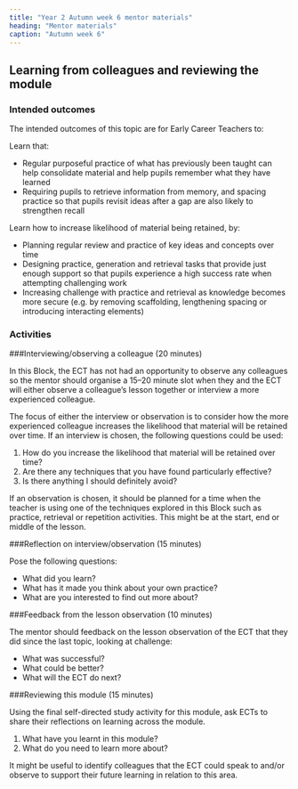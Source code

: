 ```yaml
---
title: "Year 2 Autumn week 6 mentor materials"
heading: "Mentor materials"
caption: "Autumn week 6"
---
```


## Learning from colleagues and reviewing the module

### Intended outcomes

The intended outcomes of this topic are for Early Career Teachers to:

Learn that:

- Regular purposeful practice of what has previously been taught can help consolidate material and help pupils remember what they have learned
- Requiring pupils to retrieve information from memory, and spacing practice so that pupils revisit ideas after a gap are also likely to strengthen recall

Learn how to increase likelihood of material being retained, by:

- Planning regular review and practice of key ideas and concepts over time
- Designing practice, generation and retrieval tasks that provide just enough support so that pupils experience a high success rate when attempting challenging work
- Increasing challenge with practice and retrieval as knowledge becomes more secure (e.g. by removing scaffolding, lengthening spacing or introducing interacting elements)

### Activities

###Interviewing/observing a colleague (20 minutes)

In this Block, the ECT has not had an opportunity to observe any colleagues so the mentor should organise a 15–20 minute slot when they and the ECT will either observe a colleague’s lesson together or interview a more experienced colleague.

The focus of either the interview or observation is to consider how the more experienced colleague increases the likelihood that material will be retained over time. If an interview is chosen, the following questions could be used:

1. How do you increase the likelihood that material will be retained over time?
2. Are there any techniques that you have found particularly effective?
3. Is there anything I should definitely avoid?

If an observation is chosen, it should be planned for a time when the teacher is using one of the techniques explored in this Block such as practice, retrieval or repetition activities. This might be at the start, end or middle of the lesson.

###Reflection on interview/observation (15 minutes)

Pose the following questions:

- What did you learn?
- What has it made you think about your own practice?
- What are you interested to find out more about?

###Feedback from the lesson observation (10 minutes)

The mentor should feedback on the lesson observation of the ECT that they did since the last topic, looking at challenge:

- What was successful?
- What could be better?
- What will the ECT do next?

###Reviewing this module (15 minutes)

Using the final self-directed study activity for this module, ask ECTs to share their reflections on learning across the module.

1. What have you learnt in this module?
2. What do you need to learn more about?

It might be useful to identify colleagues that the ECT could speak to and/or observe to support their future learning in relation to this area.
